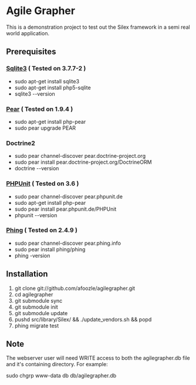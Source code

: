 Agile Grapher
=============

This is a demonstration project to test out the Silex framework in a semi real
world application.

Prerequisites
-------------

### [Sqlite3](http://www.sqlite.org/) ( Tested on 3.7.7-2 )

 * sudo apt-get install sqlite3
 * sudo apt-get install php5-sqlite
 * sqlite3 --version

### [Pear](http://pear.php.net/) ( Tested on 1.9.4 )

 * sudo apt-get install php-pear
 * sudo pear upgrade PEAR

### Doctrine2

 * sudo pear channel-discover pear.doctrine-project.org
 * sudo pear install pear.doctrine-project.org/DoctrineORM
 * doctrine --version

### [PHPUnit](http://www.phpunit.de) ( Tested on 3.6 )

 * sudo pear channel-discover pear.phpunit.de
 * sudo apt-get install php-pear
 * sudo pear install pear.phpunit.de/PHPUnit
 * phpunit --version

### [Phing](http://http://www.phing.info) ( Tested on 2.4.9 )

 * sudo pear channel-discover pear.phing.info
 * sudo pear install phing/phing
 * phing -version


Installation
------------
 1. git clone git://github.com/afoozle/agilegrapher.git
 2. cd agilegrapher
 3. git submodule sync
 4. git submodule init
 5. git submodule update
 6. pushd src/library/Silex/ && ./update_vendors.sh && popd
 7. phing migrate test


Note
----
The webserver user will need WRITE access to both the agilegrapher.db file and it's containing directory.
For example:

sudo chgrp www-data db db/agilegrapher.db


